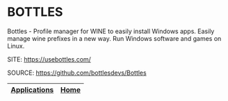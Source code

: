 # BOTTLES

 Bottles - Profile manager for WINE to easily install Windows apps.
 Easily manage wine prefixes in a new way. Run Windows software and
 games on Linux.
 
 SITE: https://usebottles.com/

 SOURCE: https://github.com/bottlesdevs/Bottles

 | [Applications](https://portable-linux-apps.github.io/apps.html) | [Home](https://portable-linux-apps.github.io)
 | --- | --- |
